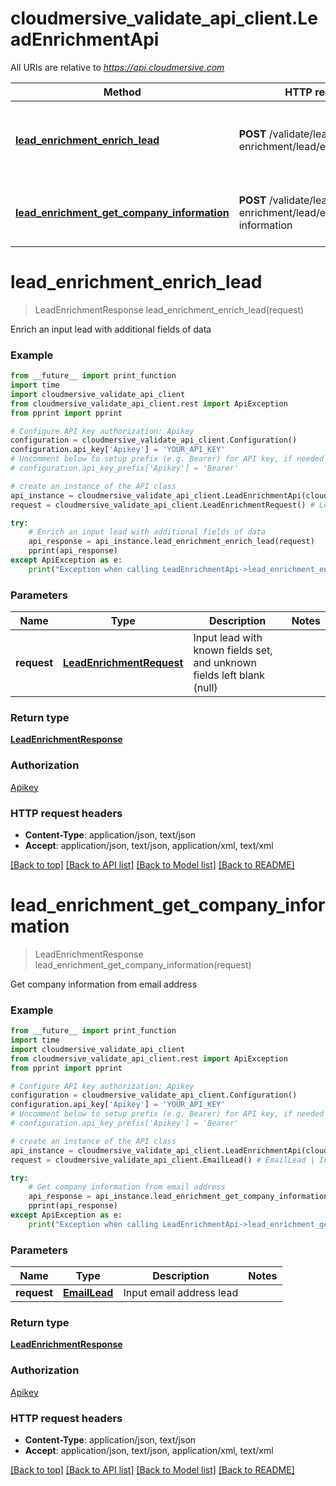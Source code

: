 # cloudmersive_validate_api_client.LeadEnrichmentApi

All URIs are relative to *https://api.cloudmersive.com*

Method | HTTP request | Description
------------- | ------------- | -------------
[**lead_enrichment_enrich_lead**](LeadEnrichmentApi.md#lead_enrichment_enrich_lead) | **POST** /validate/lead-enrichment/lead/enrich | Enrich an input lead with additional fields of data
[**lead_enrichment_get_company_information**](LeadEnrichmentApi.md#lead_enrichment_get_company_information) | **POST** /validate/lead-enrichment/lead/email/company-information | Get company information from email address


# **lead_enrichment_enrich_lead**
> LeadEnrichmentResponse lead_enrichment_enrich_lead(request)

Enrich an input lead with additional fields of data

### Example
```python
from __future__ import print_function
import time
import cloudmersive_validate_api_client
from cloudmersive_validate_api_client.rest import ApiException
from pprint import pprint

# Configure API key authorization: Apikey
configuration = cloudmersive_validate_api_client.Configuration()
configuration.api_key['Apikey'] = 'YOUR_API_KEY'
# Uncomment below to setup prefix (e.g. Bearer) for API key, if needed
# configuration.api_key_prefix['Apikey'] = 'Bearer'

# create an instance of the API class
api_instance = cloudmersive_validate_api_client.LeadEnrichmentApi(cloudmersive_validate_api_client.ApiClient(configuration))
request = cloudmersive_validate_api_client.LeadEnrichmentRequest() # LeadEnrichmentRequest | Input lead with known fields set, and unknown fields left blank (null)

try:
    # Enrich an input lead with additional fields of data
    api_response = api_instance.lead_enrichment_enrich_lead(request)
    pprint(api_response)
except ApiException as e:
    print("Exception when calling LeadEnrichmentApi->lead_enrichment_enrich_lead: %s\n" % e)
```

### Parameters

Name | Type | Description  | Notes
------------- | ------------- | ------------- | -------------
 **request** | [**LeadEnrichmentRequest**](LeadEnrichmentRequest.md)| Input lead with known fields set, and unknown fields left blank (null) | 

### Return type

[**LeadEnrichmentResponse**](LeadEnrichmentResponse.md)

### Authorization

[Apikey](../README.md#Apikey)

### HTTP request headers

 - **Content-Type**: application/json, text/json
 - **Accept**: application/json, text/json, application/xml, text/xml

[[Back to top]](#) [[Back to API list]](../README.md#documentation-for-api-endpoints) [[Back to Model list]](../README.md#documentation-for-models) [[Back to README]](../README.md)

# **lead_enrichment_get_company_information**
> LeadEnrichmentResponse lead_enrichment_get_company_information(request)

Get company information from email address

### Example
```python
from __future__ import print_function
import time
import cloudmersive_validate_api_client
from cloudmersive_validate_api_client.rest import ApiException
from pprint import pprint

# Configure API key authorization: Apikey
configuration = cloudmersive_validate_api_client.Configuration()
configuration.api_key['Apikey'] = 'YOUR_API_KEY'
# Uncomment below to setup prefix (e.g. Bearer) for API key, if needed
# configuration.api_key_prefix['Apikey'] = 'Bearer'

# create an instance of the API class
api_instance = cloudmersive_validate_api_client.LeadEnrichmentApi(cloudmersive_validate_api_client.ApiClient(configuration))
request = cloudmersive_validate_api_client.EmailLead() # EmailLead | Input email address lead

try:
    # Get company information from email address
    api_response = api_instance.lead_enrichment_get_company_information(request)
    pprint(api_response)
except ApiException as e:
    print("Exception when calling LeadEnrichmentApi->lead_enrichment_get_company_information: %s\n" % e)
```

### Parameters

Name | Type | Description  | Notes
------------- | ------------- | ------------- | -------------
 **request** | [**EmailLead**](EmailLead.md)| Input email address lead | 

### Return type

[**LeadEnrichmentResponse**](LeadEnrichmentResponse.md)

### Authorization

[Apikey](../README.md#Apikey)

### HTTP request headers

 - **Content-Type**: application/json, text/json
 - **Accept**: application/json, text/json, application/xml, text/xml

[[Back to top]](#) [[Back to API list]](../README.md#documentation-for-api-endpoints) [[Back to Model list]](../README.md#documentation-for-models) [[Back to README]](../README.md)

